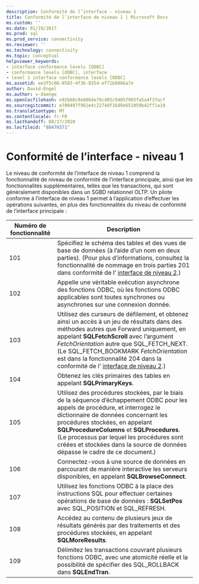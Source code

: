 ```yaml
---
description: Conformité de l’interface - niveau 1
title: Conformité de l’interface de niveau 1 | Microsoft Docs
ms.custom: ''
ms.date: 01/19/2017
ms.prod: sql
ms.prod_service: connectivity
ms.reviewer: ''
ms.technology: connectivity
ms.topic: conceptual
helpviewer_keywords:
- interface conformance levels [ODBC]
- conformance levels [ODBC], interface
- level 1 interface conformance levels [ODBC]
ms.assetid: ee3f5c08-0583-4f3b-8354-ef71b6086a7e
author: David-Engel
ms.author: v-daenge
ms.openlocfilehash: e92b68c9e8864e79c495c9405f905fa5a4f37acf
ms.sourcegitcommit: e700497f962e4c2274df16d9e651059b42ff1a10
ms.translationtype: MT
ms.contentlocale: fr-FR
ms.lasthandoff: 08/17/2020
ms.locfileid: "88476571"
---
```

# <a name="level-1-interface-conformance"></a>Conformité de l’interface - niveau 1
Le niveau de conformité de l’interface de niveau 1 comprend la fonctionnalité de niveau de conformité de l’interface principale, ainsi que les fonctionnalités supplémentaires, telles que les transactions, qui sont généralement disponibles dans un SGBD relationnel OLTP. Un pilote conforme à l’interface de niveau 1 permet à l’application d’effectuer les opérations suivantes, en plus des fonctionnalités du niveau de conformité de l’interface principale :  
  
|Numéro de fonctionnalité|Description|  
|-|-|  
|101|Spécifiez le schéma des tables et des vues de base de données (à l’aide d’un nom en deux parties). (Pour plus d’informations, consultez la fonctionnalité de nommage en trois parties 201 dans conformité de l' [interface de niveau 2](../../../odbc/reference/develop-app/level-2-interface-conformance.md).)|  
|102|Appelle une véritable exécution asynchrone des fonctions ODBC, où les fonctions ODBC applicables sont toutes synchrones ou asynchrones sur une connexion donnée.|  
|103|Utilisez des curseurs de défilement, et obtenez ainsi un accès à un jeu de résultats dans des méthodes autres que Forward uniquement, en appelant **SQLFetchScroll** avec l’argument *FetchOrientation* autre que SQL_FETCH_NEXT. (Le SQL_FETCH_BOOKMARK *FetchOrientation* est dans la fonctionnalité 204 dans la conformité de l' [interface de niveau 2](../../../odbc/reference/develop-app/level-2-interface-conformance.md).)|  
|104|Obtenez les clés primaires des tables en appelant **SQLPrimaryKeys**.|  
|105|Utilisez des procédures stockées, par le biais de la séquence d’échappement ODBC pour les appels de procédure, et interrogez le dictionnaire de données concernant les procédures stockées, en appelant **SQLProcedureColumns** et **SQLProcedures**. (Le processus par lequel les procédures sont créées et stockées dans la source de données dépasse le cadre de ce document.)|  
|106|Connectez-vous à une source de données en parcourant de manière interactive les serveurs disponibles, en appelant **SQLBrowseConnect**.|  
|107|Utilisez les fonctions ODBC à la place des instructions SQL pour effectuer certaines opérations de base de données : **SQLSetPos** avec SQL_POSITION et SQL_REFRESH.|  
|108|Accédez au contenu de plusieurs jeux de résultats générés par des traitements et des procédures stockées, en appelant **SQLMoreResults**.|  
|109|Délimitez les transactions couvrant plusieurs fonctions ODBC, avec une atomicité réelle et la possibilité de spécifier des SQL_ROLLBACK dans **SQLEndTran**.|
